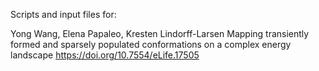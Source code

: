 Scripts and input files for:

Yong Wang, Elena Papaleo, Kresten Lindorff-Larsen
Mapping transiently formed and sparsely populated conformations on a complex energy landscape
https://doi.org/10.7554/eLife.17505
